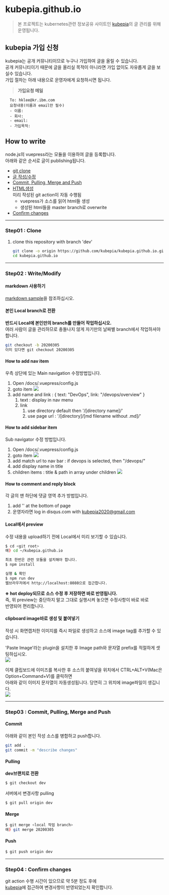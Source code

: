 # kubepia.github.io
> 본 프로젝트는 kubernetes관련 정보공유 사이트인 [kubepia](http://kubepia.github.io)의 글 관리를 위해 운영됩니다.   

## kubepia 가입 신청
kubepia는 공개 커뮤니티이므로 누구나 가입하여 글을 올릴 수 있습니다.  
공개 커뮤니티이기 때문에 글을 올리실 목적이 아니라면 가입 없이도 자유롭게 글을 보실수 있습니다.  
가입 절차는 아래 내용으로 운영자에게 요청하시면 됩니다.  
> **가입요청 메일**  
```
  To: hklee@kr.ibm.com  
  요청내용(이름과 email만 필수)  
  - 이름:   
  - 회사:   
  - email:   
  - 가입목적:   
```

## How to write
node.js의 vuepress라는 모듈을 이용하여 글을 등록합니다.  
아래와 같은 순서로 글이 publishing됩니다.  
- [git clone](https://github.com/kubepia/kubepia.github.io#step01--clone)  
- [글 작성/수정](https://github.com/kubepia/kubepia.github.io#step02--writemodify)  
- [Commit, Pulling, Merge and Push](https://github.com/kubepia/kubepia.github.io#step03--commit-pulling-merge-and-push)
- [HTML생성](https://github.com/kubepia/kubepia.github.io/actions)  
  미리 작성된 git action이 자동 수행됨   
  - vuepress가 소스를 읽어 html들 생성  
  - 생성된 html들을 master branch로 overwrite  
- [Confirm changes](https://github.com/kubepia/kubepia.github.io#step04--confirm-changes)

---

### Step01 : Clone
1. clone this repository with branch 'dev'
   ```sh
   git clone -o origin https://github.com/kubepia/kubepia.github.io.git
   cd kubepia.github.io
   ```

---

### Step02 : Write/Modify
#### markdown 사용하기
[markdown sample](https://kubepia.github.io/cloudpak/md-sample.html)을 참조하십시오.  

#### 본인 Local branch로 전환
   **반드시 Local에 본인만의 branch를 만들어 작업하십시오.**  
   여러 사람이 글을 관리하므로 충돌나지 않게 자기만의 날짜별 branch에서 작업하셔야 합니다.  
   ```sh
   git checkout -b 20200305
   이미 있다면 git checkout 20200305
   ```
#### How to add nav item
우측 상단에 있는 Main navigation 수정방법입니다.  
1. Open /docs/.vuepress/config.js
2. goto item
   ![](./img/2020-03-06-16-24-20.png)
3. add name and link : { text: "DevOps", link: "/devops/overview" }
   1. text : display in nav menu
   2. link
      1. use directory default then '/[directory name]/'
      2. use page url : '/[directory]/[md filename without .md]/'

#### How to add sidebar item
Sub navigator 수정 방법입니다.  
1. Open /docs/.vuepress/config.js
2. goto item
   ![](./img/2020-03-06-16-27-26.png)
3. add match url to nav bar : if devops is selected, then "/devops/"
4. add display name in title
5. children items : title & path in array under children
   ![](./img/2020-03-06-16-29-44.png)

#### How to comment and reply block
각 글의 맨 하단에 댓글 영역 추가 방법입니다.  
1. add '<disqus/>' at the bottom of page
2. 운영자라면 log in disqus.com with kubepia2020@gmail.com

#### Local에서 preview  
수정 내용을 upload하기 전에 Local에서 미리 보기할 수 있습니다.  
```sh
$ cd <git root> 
예) cd ~/kubepia.github.io

최초 한번은 관련 모듈을 설치해야 합니다.  
$ npm install 

실행 & 확인  
$ npm run dev
웹브라우저에서 http://localhost:8080으로 접근합니다.  
```
**※ hot deploy되므로 소스 수정 후 저장하면 바로 반영됩니다.**  
즉, 위 preview는 중단하지 말고 그대로 실행시켜 놓으면 수정사항이 바로 바로  
반영되어 편리합니다.  

#### clipboard image바로 생성 및 붙여넣기  
작성 시 화면캡처한 이미지를 즉시 파일로 생성하고 소스에 image tag를 추가할 수 있습니다.  

'Paste Image'라는 plugin을 설치한 후 Image path와 문자열 prefix를 적절하게 셋팅하십시오.  
![](./img/2020-05-30-14-25-08.png)

이제 클립보드에 이미즈를 복사한 후 소스의 붙여넣을 위치에서 CTRL+ALT+V(Mac은 Option+Command+V)를 클릭하면  
아래와 같이 이미지 문자열이 자동생성됩니다. 당연히 그 위치에 image파일이 생깁니다.  
![](./img/2020-05-30-14-29-46.png)

---

### Step03 : Commit, Pulling, Merge and Push

#### Commit 
아래와 같이 본인 작성 소스를 병합하고 push합니다.  
``` sh
git add .
git commit -m "describe changes"
```
#### Pulling
**dev브랜치로 전환**  
```sh
$ git checkout dev
```
서버에서 변경사항 pulling  
```sh
$ git pull origin dev
```

#### Merge
```sh
$ git merge <local 작업 branch>
예) git merge 20200305
```

#### Push
```sh
$ git push origin dev
```

---

### Step04 : Confirm changes  

git action 수행 시간이 있으므로 약 5분 정도 후에  
[kubepia](https://kubepia.github.io/)에 접근하여 변경사항이 반영되었는지 확인합니다.  
   
